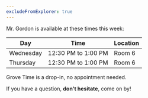 ```yaml
---
excludeFromExplorer: true
---
```


Mr. Gordon is available at these times this week:

Day|Time|Location
-|-|-
Wednesday|12:30 PM to 1:00 PM|Room 6
Thursday|12:30 PM to 1:00 PM|Room 6

Grove Time is a drop-in, no appointment needed.

If you have a question, **don't hesitate**, come on by!